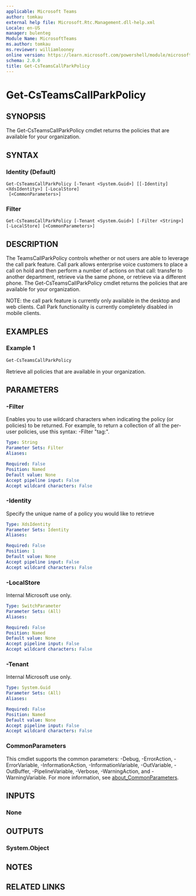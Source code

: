 ```yaml
---
applicable: Microsoft Teams
author: tomkau
external help file: Microsoft.Rtc.Management.dll-help.xml
Locale: en-US
manager: bulenteg
Module Name: MicrosoftTeams
ms.author: tomkau
ms.reviewer: williamlooney
online version: https://learn.microsoft.com/powershell/module/microsoftteams/get-csteamscallparkpolicy
schema: 2.0.0
title: Get-CsTeamsCallParkPolicy
---
```


# Get-CsTeamsCallParkPolicy

## SYNOPSIS
The Get-CsTeamsCallParkPolicy cmdlet returns the policies that are available for your organization.

## SYNTAX

### Identity (Default)
```
Get-CsTeamsCallParkPolicy [-Tenant <System.Guid>] [[-Identity] <XdsIdentity>] [-LocalStore]
 [<CommonParameters>]
```

### Filter
```
Get-CsTeamsCallParkPolicy [-Tenant <System.Guid>] [-Filter <String>] [-LocalStore] [<CommonParameters>]
```

## DESCRIPTION
The TeamsCallParkPolicy controls whether or not users are able to leverage the call park feature.  Call park allows enterprise voice customers to place a call on hold and then perform a number of actions on that call: transfer to another department, retrieve via the same phone, or retrieve via a different phone.  The Get-CsTeamsCallParkPolicy cmdlet returns the policies that are available for your organization.

NOTE: the call park feature is currently only available in the desktop and web clients.  Call Park functionality is currently completely disabled in mobile clients.

## EXAMPLES

### Example 1
```powershell
Get-CsTeamsCallParkPolicy
```

Retrieve all policies that are available in your organization.

## PARAMETERS

### -Filter
Enables you to use wildcard characters when indicating the policy (or policies) to be returned. For example, to return a collection of all the per-user policies, use this syntax: -Filter "tag:".

```yaml
Type: String
Parameter Sets: Filter
Aliases:

Required: False
Position: Named
Default value: None
Accept pipeline input: False
Accept wildcard characters: False
```

### -Identity
Specify the unique name of a policy you would like to retrieve

```yaml
Type: XdsIdentity
Parameter Sets: Identity
Aliases:

Required: False
Position: 1
Default value: None
Accept pipeline input: False
Accept wildcard characters: False
```

### -LocalStore
Internal Microsoft use only.

```yaml
Type: SwitchParameter
Parameter Sets: (All)
Aliases:

Required: False
Position: Named
Default value: None
Accept pipeline input: False
Accept wildcard characters: False
```

### -Tenant
Internal Microsoft use only.

```yaml
Type: System.Guid
Parameter Sets: (All)
Aliases:

Required: False
Position: Named
Default value: None
Accept pipeline input: False
Accept wildcard characters: False
```

### CommonParameters
This cmdlet supports the common parameters: -Debug, -ErrorAction, -ErrorVariable, -InformationAction, -InformationVariable, -OutVariable, -OutBuffer, -PipelineVariable, -Verbose, -WarningAction, and -WarningVariable. For more information, see [about_CommonParameters](https://go.microsoft.com/fwlink/?LinkID=113216).

## INPUTS

### None

## OUTPUTS

### System.Object

## NOTES

## RELATED LINKS

